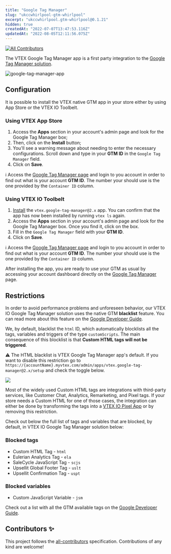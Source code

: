 ```yaml
---
title: "Google Tag Manager"
slug: "ukccwhirlpool-gtm-whirlpool"
excerpt: "ukccwhirlpool.gtm-whirlpool@0.1.21"
hidden: true
createdAt: "2022-07-07T13:47:53.116Z"
updatedAt: "2022-08-05T12:11:56.075Z"
---
```

<!-- prettier-ignore-start -->
<!-- markdownlint-disable -->
<!-- ALL-CONTRIBUTORS-BADGE:START - Do not remove or modify this section -->
[![All Contributors](https://img.shields.io/badge/all_contributors-0-orange.svg?style=flat-square)](#contributors-)
<!-- ALL-CONTRIBUTORS-BADGE:END -->
<!-- markdownlint-enable -->
<!-- prettier-ignore-end -->

The VTEX Google Tag Manager app is a first party integration to the [Google Tag Manager solution](https://tagmanager.google.com).

![google-tag-manager-app](https://user-images.githubusercontent.com/52087100/84321347-55e11c80-ab49-11ea-9445-24eec6a07785.png)

## Configuration

It is possible to install the VTEX native GTM app in your store either by using App Store or the VTEX IO Toolbelt.

### Using VTEX App Store

1. Access the **Apps** section in your account's admin page and look for the Google Tag Manager box;
2. Then, click on the **Install** button;
3. You'll see a warning message about needing to enter the necessary configurations. Scroll down and type in your **GTM ID** in the `Google Tag Manager` field.
4. Click on **Save**.

:information_source: Access the [Google Tag Manager page](https://tagmanager.google.com/)</a> and login to you account in order to find out what is your account **GTM ID**. The number your should use is the one provided by the `Container ID` column.

### Using VTEX IO Toolbelt

1. [Install](https://vtex.io/docs/recipes/development/installing-an-app/) the `vtex.google-tag-manager@2.x` app. You can confirm that the app has now been installed by running `vtex ls` again.
2. Access the **Apps** section in your account's admin page and look for the Google Tag Manager box. Once you find it, click on the box.
3. Fill in the `Google Tag Manager` field with your **GTM ID**.
4. Click on **Save**.

:information_source: Access the [Google Tag Manager page](https://tagmanager.google.com/)</a> and login to you account in order to find out what is your account **GTM ID**. The number your should use is the one provided by the `Container ID` column.

After installing the app, you are ready to use your GTM as usual by accessing your account dashboard directly on the [Google Tag Manager](https://tagmanager.google.com/) page.

## Restrictions

In order to avoid performance problems and unforeseen behavior, our VTEX IO Google Tag Manager solution uses the native GTM **blacklist** feature. You can read more about this feature on the [Google Developer Guide](https://developers.google.com/tag-manager/web/restrict).

We, by default, blacklist the `html` ID, which automatically blocklists all the tags, variables and triggers of the type `customScripts`. The main consequence of this blocklist is that **Custom HTML tags will not be triggered**.

:warning: The HTML blacklist is VTEX Google Tag Manager app's default. If you want to disable this restriction go to `https://{accountName}.myvtex.com/admin/apps/vtex.google-tag-manager@2.x/setup` and check the toggle below.

<img src="https://user-images.githubusercontent.com/11340665/103930428-7c762e80-50fd-11eb-9cab-bc9e542b4dbf.png">

Most of the widely used Custom HTML tags are integrations with third-party services, like Customer Chat, Analytics, Remarketing, and Pixel tags. If your store needs a Custom HTML for one of those cases, the integration can either be done by transforming the tags into a [VTEX IO Pixel App](https://vtex.io/docs/apps/pixel/) or by removing this restriction.

Check out below the full list of tags and variables that are blocked, by default, in VTEX IO Google Tag Manager solution below:

### Blocked tags

- Custom HTML Tag - `html`
- Eulerian Analytics Tag - `ela`
- SaleCycle JavaScript Tag  - `scjs`
- Upsellit Global Footer Tag - `uslt`
- Upsellit Confirmation Tag - `uspt`

### Blocked variables

- Custom JavaScript Variable - `jsm`

Check out a list with all the GTM available tags on the [Google Developer Guide](https://developers.google.com/tag-manager/devguide).

<!-- DOCS-IGNORE:start -->

## Contributors ✨

<!-- ALL-CONTRIBUTORS-LIST:START - Do not remove or modify this section -->
<!-- prettier-ignore-start -->
<!-- markdownlint-disable -->
<!-- markdownlint-enable -->
<!-- prettier-ignore-end -->
<!-- ALL-CONTRIBUTORS-LIST:END -->

This project follows the [all-contributors](https://github.com/all-contributors/all-contributors) specification. Contributions of any kind are welcome!

<!-- DOCS-IGNORE:end -->